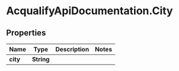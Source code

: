 # AcqualifyApiDocumentation.City

## Properties
Name | Type | Description | Notes
------------ | ------------- | ------------- | -------------
**city** | **String** |  | 
